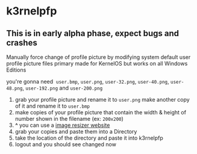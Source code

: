 # k3rnelpfp
## This is in early alpha phase, expect bugs and crashes
Manually force change of profile picture by modifying system default user profile picture files primary made for KernelOS but works on all Windows Editions

you're gonna need
‎ `user.bmp`, `user.png`, `user-32.png`, `user-40.png`, `user-48.png`, `user-192.png` and `user-200.png`

1. grab your profile picture and rename it to `user.png` make another copy of it and rename it to `user.bmp`
2. make copies of your profile picture that contain the width & height of number shown in the filename (ex: `200x200`)
3. **^** you can use a [image resizer website](https://retoucher.online/image-resizer)
4. grab your copies and paste them into a Directory
5. take the location of the directory and paste it into k3rnelpfp
6. logout and you should see changed now
